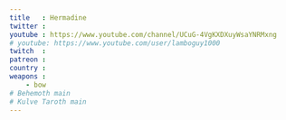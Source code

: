 ```yaml
---
title   : Hermadine
twitter :
youtube : https://www.youtube.com/channel/UCuG-4VgKXDXuyWsaYNRMxng
# youtube: https://www.youtube.com/user/lamboguy1000
twitch  :
patreon :
country :
weapons :
    - bow
# Behemoth main
# Kulve Taroth main
---
```

